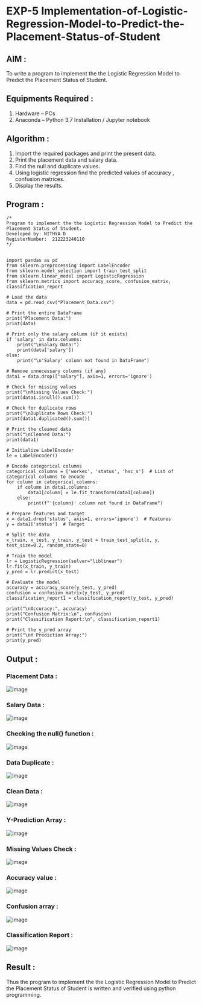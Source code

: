 # EXP-5 Implementation-of-Logistic-Regression-Model-to-Predict-the-Placement-Status-of-Student

## AIM :
To write a program to implement the the Logistic Regression Model to Predict the Placement Status of Student.

## Equipments Required :
1. Hardware – PCs
2. Anaconda – Python 3.7 Installation / Jupyter notebook

## Algorithm :
1. Import the required packages and print the present data.
2. Print the placement data and salary data.
3. Find the null and duplicate values. 
4. Using logistic regression find the predicted values of accuracy , confusion matrices.
5. Display the results.

## Program :
```
/*
Program to implement the the Logistic Regression Model to Predict the Placement Status of Student.
Developed by: NITHYA D
RegisterNumber:  212223240110
*/


import pandas as pd
from sklearn.preprocessing import LabelEncoder
from sklearn.model_selection import train_test_split
from sklearn.linear_model import LogisticRegression
from sklearn.metrics import accuracy_score, confusion_matrix, classification_report

# Load the data
data = pd.read_csv("Placement_Data.csv")

# Print the entire DataFrame
print("Placement Data:")
print(data)

# Print only the salary column (if it exists)
if 'salary' in data.columns:
    print("\nSalary Data:")
    print(data['salary'])
else:
    print("\n'Salary' column not found in DataFrame")

# Remove unnecessary columns (if any)
data1 = data.drop(["salary"], axis=1, errors='ignore')

# Check for missing values
print("\nMissing Values Check:")
print(data1.isnull().sum())

# Check for duplicate rows
print("\nDuplicate Rows Check:")
print(data1.duplicated().sum())

# Print the cleaned data
print("\nCleaned Data:")
print(data1)

# Initialize LabelEncoder
le = LabelEncoder()

# Encode categorical columns
categorical_columns = ['workex', 'status', 'hsc_s']  # List of categorical columns to encode
for column in categorical_columns:
    if column in data1.columns:
        data1[column] = le.fit_transform(data1[column])
    else:
        print(f"'{column}' column not found in DataFrame")

# Prepare features and target
x = data1.drop('status', axis=1, errors='ignore')  # Features
y = data1['status']  # Target

# Split the data
x_train, x_test, y_train, y_test = train_test_split(x, y, test_size=0.2, random_state=0)

# Train the model
lr = LogisticRegression(solver="liblinear")
lr.fit(x_train, y_train)
y_pred = lr.predict(x_test)

# Evaluate the model
accuracy = accuracy_score(y_test, y_pred)
confusion = confusion_matrix(y_test, y_pred)
classification_report1 = classification_report(y_test, y_pred)

print("\nAccuracy:", accuracy)
print("Confusion Matrix:\n", confusion)
print("Classification Report:\n", classification_report1)

# Print the y_pred array
print("\nY Prediction Array:")
print(y_pred)

```

## Output :
### Placement Data :
![image](https://github.com/user-attachments/assets/cff67165-cd36-49c9-96ba-284276f45b9e)

### Salary Data :
![image](https://github.com/user-attachments/assets/83b94de5-71d2-4ad8-8dbf-16a304f4e230)

### Checking the null() function :
![image](https://github.com/user-attachments/assets/b540a324-7896-41a0-8c86-f468c75b2a41)

### Data Duplicate :
![image](https://github.com/user-attachments/assets/609408fb-e50a-420d-a7d1-1fd55f1c23fd)

### Clean Data :
![image](https://github.com/user-attachments/assets/22f20d89-9223-4f7f-bd41-d048528d081b)

### Y-Prediction Array :
![image](https://github.com/user-attachments/assets/76b1807a-e0b1-497a-82a9-b1cb2d26387a)

### Missing Values Check :
![image](https://github.com/user-attachments/assets/e41434bc-d45d-4def-95d4-fcf514245ee7)

### Accuracy value :
![image](https://github.com/user-attachments/assets/849c1dec-93e4-4f51-8235-7c9744eeb9dc)

### Confusion array :
![image](https://github.com/user-attachments/assets/bcf0b6f7-20be-4590-b818-3ad35ebb3c39)

### Classification Report :
![image](https://github.com/user-attachments/assets/e800038a-3a15-4b55-a2f8-7f16d04ba40a)


## Result :
Thus the program to implement the the Logistic Regression Model to Predict the Placement Status of Student is written and verified using python programming.
